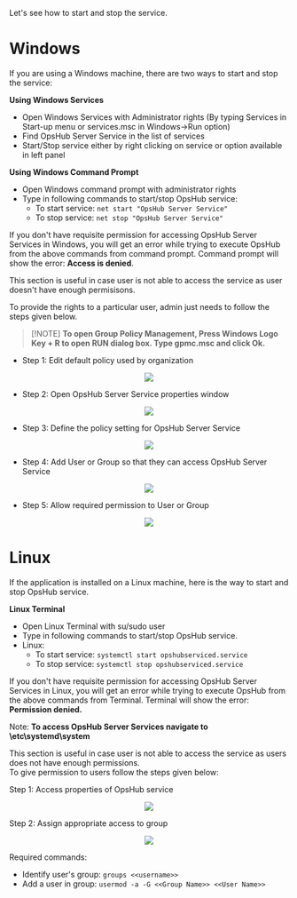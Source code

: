 Let's see how to start and stop the service.

# Windows

If you are using a Windows machine, there are two ways to start and stop the service:

**Using Windows Services**

* Open Windows Services with Administrator rights (By typing Services in Start-up menu or services.msc in Windows->Run option)
* Find OpsHub Server Service in the list of services
* Start/Stop service either by right clicking on service or option available in left panel

**Using Windows Command Prompt**

* Open Windows command prompt with administrator rights
* Type in following commands to start/stop OpsHub service:
  * To start service: `net start "OpsHub Server Service"`
  * To stop service: `net stop "OpsHub Server Service"`

If you don't have requisite permission for accessing OpsHub Server Services in Windows, you will get an error while trying to execute OpsHub from the above commands from command prompt. Command prompt will show the error: **Access is denied**.

This section is useful in case user is not able to access the service as user doesn't have enough permisisons.

To provide the rights to a particular user, admin just needs to follow the steps given below.

> [!NOTE] **To open Group Policy Management, Press Windows Logo Key + R to open RUN dialog box. Type gpmc.msc and click Ok.**

* Step 1: Edit default policy used by organization

<p align="center">
  <img src="../assets/Start_Stop_Service_Image_1.png" />
</p>

* Step 2: Open OpsHub Server Service properties window

<p align="center">
  <img src="../assets/Start_Stop_Service_Image_2.png" />
</p>

* Step 3: Define the policy setting for OpsHub Server Service

<p align="center">
  <img src="../assets/Start_Stop_Service_Image_3.png" />
</p>

* Step 4: Add User or Group so that they can access OpsHub Server Service

<p align="center">
  <img src="../assets/Start_Stop_Service_Image_4.png" />
</p>

* Step 5: Allow required permission to User or Group

<p align="center">
  <img src="../assets/Start_Stop_Service_Image_5.png" />
</p>

# Linux

If the application is installed on a Linux machine, here is the way to start and stop OpsHub service.

**Linux Terminal**

* Open Linux Terminal with su/sudo user
* Type in following commands to start/stop OpsHub service.
* Linux:
  * To start service: `systemctl start opshubserviced.service`
  * To stop service: `systemctl stop opshubserviced.service`

If you don't have requisite permission for accessing OpsHub Server Services in Linux, you will get an error while trying to execute OpsHub from the above commands from Terminal. Terminal will show the error: **Permission denied.**

Note: **To access OpsHub Server Services navigate to \etc\systemd\system**

This section is useful in case user is not able to access the service as users does not have enough permissions.  
To give permission to users follow the steps given below:

Step 1: Access properties of OpsHub service

<p align="center">
  <img src="../assets/Start_Stop_Service_Image_6.png" />
</p>

Step 2: Assign appropriate access to group

<p align="center">
  <img src="../assets/Start_Stop_Service_Image_7.png" />
</p>

Required commands:

* Identify user's group: `groups <<username>>`
* Add a user in group: `usermod -a -G <<Group Name>> <<User Name>>`
